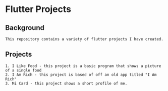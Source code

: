 # Flutter Projects

## Background
```
This repository contains a variety of flutter projects I have created.
```
## Projects
```
1. I Like Food - this project is a basic program that shows a picture of a single food
2. I Am Rich - this project is based of off an old app titled "I Am Rich"
3. Mi Card - this project shows a short profile of me.
```
